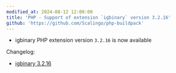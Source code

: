 ```yaml
---
modified_at: 2024-08-12 12:00:00
title: 'PHP - Support of extension `igbinary` version 3.2.16'
github: 'https://github.com/Scalingo/php-buildpack'
---
```


- igbinary PHP extension version `3.2.16` is now available

Changelog:

* [igbinary 3.2.16](https://github.com/igbinary/igbinary/releases/tag/3.2.16)
